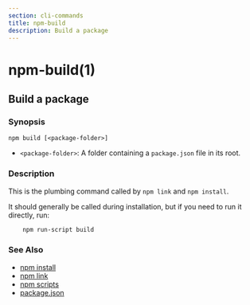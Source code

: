 ```yaml
---
section: cli-commands
title: npm-build
description: Build a package
---
```


# npm-build(1)

## Build a package

### Synopsis
```shell
npm build [<package-folder>]
```

* `<package-folder>`:
  A folder containing a `package.json` file in its root.

### Description

This is the plumbing command called by `npm link` and `npm install`.

It should generally be called during installation, but if you need to run it
directly, run:
```bash
    npm run-script build
```

### See Also

* [npm install](/cli-commands/npm-install)
* [npm link](/cli-commands/npm-link)
* [npm scripts](/using-npm/scripts)
* [package.json](/configuring-npm/package-json)
